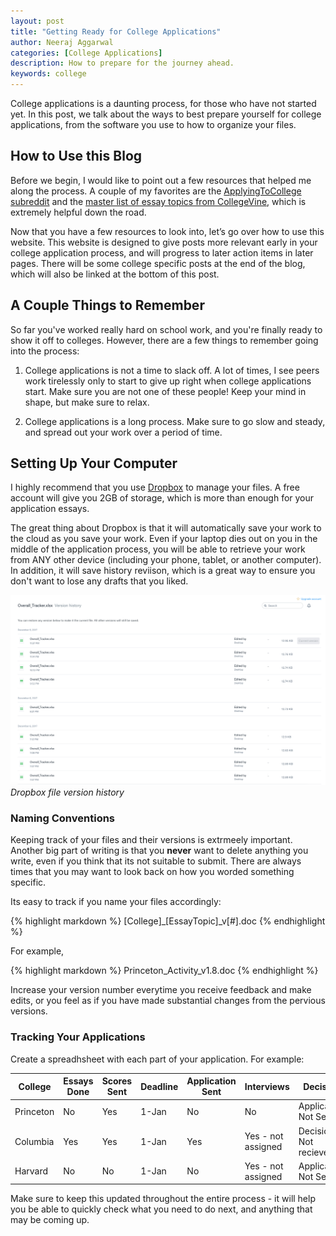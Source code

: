 ```yaml
---
layout: post
title: "Getting Ready for College Applications"
author: Neeraj Aggarwal
categories: [College Applications]
description: How to prepare for the journey ahead.
keywords: college
---
```


College applications is a daunting process, for those who have not started yet. In this post, we talk about the ways to best prepare yourself for college applications, from the software you use to how to organize your files.

## How to Use this Blog

Before we begin, I would like to point out a few resources that helped me along the process. A couple of my favorites are the [ApplyingToCollege subreddit](http://reddit.com/r/applyingtocollege) and the [master list of essay topics from CollegeVine](https://www.collegevine.com/college-essay-prompts/), which is extremely helpful down the road.

Now that you have a few resources to look into, let’s go over how to use this website. This website is designed to give posts more relevant early in your college application process, and will progress to later action items in later pages. There will be some college specific posts at the end of the blog, which will also be linked at the bottom of this post.


## A Couple Things to Remember

So far you've worked really hard on school work, and you're finally ready to show it off to colleges. However, there are a few things to remember going into the process:

1. College applications is not a time to slack off. A lot of times, I see peers work tirelessly only to start to give up right when college applications start. Make sure you are not one of these people! Keep your mind in shape, but make sure to relax.

2. College applications is a long process. Make sure to go slow and steady, and spread out your work over a period of time.

## Setting Up Your Computer

I highly recommend that you use <a href="https://dropbox.com">Dropbox</a> to manage your files. A free account will give you 2GB of storage, which is more than enough for your application essays.

The great thing about Dropbox is that it will automatically save your work to the cloud as you save your work. Even if your laptop dies out on you in the middle of the application process, you will be able to retrieve your work from ANY other device (including your phone, tablet, or another computer). In addition, it will save history reviison, which is a great way to ensure you don't want to lose any drafts that you liked.

![Dropbox file version history](/images/posts/college/vhdbx.jpg)
_Dropbox file version history_

### Naming Conventions

Keeping track of your files and their versions is extrmeely important. Another big part of writing is that you **never** want to delete anything you write, even if you think that its not suitable to submit. There are always times that you may want to look back on how you worded something specific.

Its easy to track if you name your files accordingly:

{% highlight markdown %}
[College]_[EssayTopic]_v[#].doc
{% endhighlight %}

For example,

{% highlight markdown %}
Princeton_Activity_v1.8.doc
{% endhighlight %}

Increase your version number everytime you receive feedback and make edits, or you feel as if you have made substantial changes from the pervious versions.

### Tracking Your Applications

Create a spreadhsheet with each part of your application. For example:

| College  | Essays Done  | Scores Sent | Deadline | Application Sent | Interviews | Decision | Portal URL |
|----------|--------------|-------------|-------------|-------------|-------------|-------------|-------------|
| Princeton | No | Yes | 1-Jan | No | No | Application Not Sent | princeton.edu |
| Columbia | Yes | Yes | 1-Jan | Yes | Yes - not assigned | Decision Not recieved | columbia.edu |
| Harvard | No | No | 1-Jan | No | Yes - not assigned | Application Not Sent | harvard.edu |

Make sure to keep this updated throughout the entire process - it will help you be able to quickly check what you need to do next,
and anything that may be coming up.
